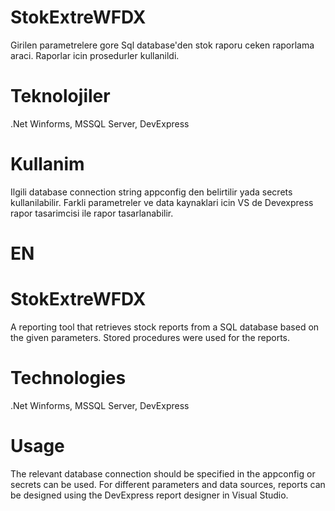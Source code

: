 # StokExtreWFDX

Girilen parametrelere gore Sql database'den stok raporu ceken raporlama araci. Raporlar icin prosedurler kullanildi.

# Teknolojiler
.Net Winforms, MSSQL Server, DevExpress

# Kullanim
Ilgili database connection string appconfig den belirtilir yada secrets kullanilabilir. 
Farkli parametreler ve data kaynaklari icin VS de Devexpress rapor tasarimcisi ile rapor tasarlanabilir.

# EN

# StokExtreWFDX
A reporting tool that retrieves stock reports from a SQL database based on the given parameters. Stored procedures were used for the reports.

# Technologies
.Net Winforms, MSSQL Server, DevExpress

# Usage
The relevant database connection should be specified in the appconfig or secrets can be used.
For different parameters and data sources, reports can be designed using the DevExpress report designer in Visual Studio.